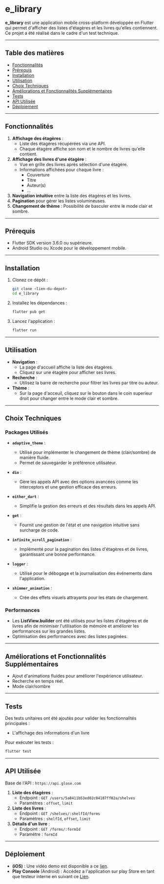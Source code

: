 # e_library

**e_library** est une application mobile cross-platform développée en Flutter qui permet d'afficher des listes d'étagères et les livres qu'elles contiennent. Ce projet a été réalisé dans le cadre d'un test technique.

---

## Table des matières

- [Fonctionnalités](#fonctionnalités)
- [Prérequis](#prérequis)
- [Installation](#installation)
- [Utilisation](#utilisation)
- [Choix Techniques](#choix-techniques)
- [Améliorations et Fonctionnalités Supplémentaires](#améliorations-et-fonctionnalités-supplémentaires)
- [Tests](#tests)
- [API Utilisée](#api-utilisée)
- [Déploiement](#déploiement)

---

## Fonctionnalités

1. **Affichage des étagères** :
   - Liste des étagères récupérées via une API.
   - Chaque étagère affiche son nom et le nombre de livres qu'elle contient.
2. **Affichage des livres d'une étagère** :
   - Vue en grille des livres après sélection d'une étagère.
   - Informations affichées pour chaque livre :
     - Couverture
     - Titre
     - Auteur(s) 
     - ...
3. **Navigation intuitive** entre la liste des étagères et les livres.
4. **Pagination** pour gérer les listes volumineuses.
5. **Changement de thème** : Possibilité de basculer entre le mode clair et sombre.


---

## Prérequis

- Flutter SDK version 3.6.0 ou supérieure.
- Android Studio ou Xcode pour le développement mobile.


---

## Installation

1. Clonez ce dépôt :
   ```bash
   git clone <lien-du-depot>
   cd e_library
   ```
2. Installez les dépendances :
   ```bash
   flutter pub get
   ```
3. Lancez l'application :
   ```bash
   flutter run
   ```

---

## Utilisation

- **Navigation** :
  - La page d'accueil affiche la liste des étagères.
  - Cliquez sur une étagère pour afficher ses livres.
- **Recherche** :
  - Utilisez la barre de recherche pour filtrer les livres par titre ou auteur.
- **Thème** :
  - Sur la page d'acceuil, cliquez sur le bouton dans le coin superieur droit pour changer entre le mode clair et sombre.

---

## Choix Techniques

### Packages Utilisés

- **`adaptive_theme`** :
  - Utilisé pour implémenter le changement de thème (clair/sombre) de manière fluide.
  - Permet de sauvegarder le préférence utilisateur.

- **`dio`** :
  - Gère les appels API avec des options avancées comme les interceptors et une gestion efficace des erreurs.

- **`either_dart`** :
  - Simplifie la gestion des erreurs et des résultats dans les appels API.

- **`get`** :
  - Fournit une gestion de l'état et une navigation intuitive sans surcharge de code.

- **`infinite_scroll_pagination`** :
  - Implémenté pour la pagination des listes d'étagères et de livres, garantissant une bonne performance.

- **`logger`** :
  - Utilisé pour le débogage et la journalisation des événements dans l'application.

- **`shimmer_animation`** :
  - Crée des effets visuels attrayants pour les états de chargement.

### Performances

- Les **ListView.builder** ont été utilisés pour les listes d'étagères et de livres afin de minimiser l'utilisation de mémoire et améliorer les performances sur les grandes listes.
-  Optimisation des performances avec des listes paginées.

---

## Améliorations et Fonctionnalités Supplémentaires

- Ajout d'animations fluides pour améliorer l'expérience utilisateur.
- Recherche en temps réel.
- Mode clair/sombre


---

## Tests

Des tests unitaires ont été ajoutés pour valider les fonctionnalités principales :
- L'affichage des informations d'un livre

Pour exécuter les tests :
```bash
flutter test
```

---

## API Utilisée

Base de l'API : `https://api.glose.com`

1. **Liste des étagères** :
   - Endpoint : `GET /users/5a8411b53ed02c04187ff02a/shelves`
   - Paramètres : `offset`, `limit`
2. **Liste des livres** :
   - Endpoint : `GET /shelves/:shelfId/forms`
   - Paramètres : `shelfId`, `offset`, `limit`
3. **Détails d'un livre** :
   - Endpoint : `GET /forms/:formId`
   - Paramètre : `formId`

---

## Déploiement


- **(iOS)** : Une vidéo demo est disponible a ce [lien](https://youtube.com/shorts/Jiykyi6Ipdc).
- **Play Console** (Android) : Accédez a l'application sur play Store en tant que testeur interne en suivant ce [Lien](https://play.google.com/apps/internaltest/4701365308279037380).  



